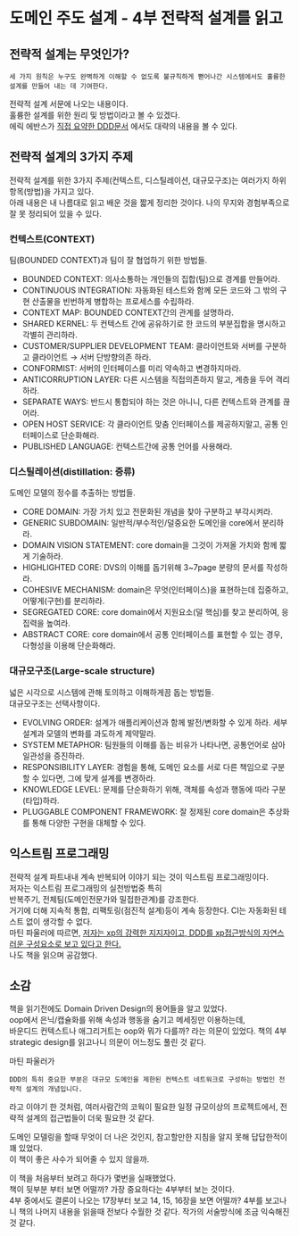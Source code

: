 # 도메인 주도 설계 - 4부 전략적 설계를 읽고
## 전략적 설계는 무엇인가?
```
세 가지 원칙은 누구도 완벽하게 이해할 수 없도록 불규칙하게 뻗어나간 시스템에서도 훌륭한 설계를 만들어 내는 데 기여한다.
```
전략적 설계 서문에 나오는 내용이다.  
훌륭한 설계를 위한 원리 및 방법이라고 볼 수 있겠다.  
에릭 에반스가 [직접 요약한 DDD문서](https://domainlanguage.com/wp-content/uploads/2016/05/DDD_Reference_2015-03.pdf) 에서도 대략의 내용을 볼 수 있다.

## 전략적 설계의 3가지 주제 
전략적 설계를 위한 3가지 주제(컨텍스트, 디스틸레이션, 대규모구조)는 여러가지 하위 항목(방법)을 가지고 있다.  
아래 내용은 내 나름대로 읽고 배운 것을 짧게 정리한 것이다. 나의 무지와 경험부족으로 잘 못 정리되어 있을 수 있다.

### 컨텍스트(CONTEXT)
팀(BOUNDED CONTEXT)과 팀이 잘 협업하기 위한 방법들.
* BOUNDED CONTEXT: 의사소통하는 개인들의 집합(팀)으로 경계를 만들어라.
* CONTINUOUS INTEGRATION: 자동화된 테스트와 함께 모든 코드와 그 밖의 구현 산출물을 빈번하게 병합하는 프로세스를 수립하라.
* CONTEXT MAP: BOUNDED CONTEXT간의 관계를 설명하라.
* SHARED KERNEL: 두 컨텍스트 간에 공유하기로 한 코드의 부분집합을 명시하고 각별히 관리하라.  
* CUSTOMER/SUPPLIER DEVELOPMENT TEAM: 클라이언트와 서버를 구분하고 클라이언트 → 서버 단방향의존 하라.  
* CONFORMIST: 서버의 인터페이스를 미리 약속하고 변경하지마라.  
* ANTICORRUPTION LAYER: 다른 시스템을 직접의존하지 말고, 계층을 두어 격리하라.  
* SEPARATE WAYS: 반드시 통합되야 하는 것은 아니니, 다른 컨텍스트와 관계를 끊어라.  
* OPEN HOST SERVICE: 각 클라이언트 맞춤 인터페이스를 제공하지말고, 공통 인터페이스로 단순화해라.  
* PUBLISHED LANGUAGE: 컨텍스트간에 공통 언어를 사용해라.  

### 디스틸레이션(distillation: 증류)
도메인 모델의 정수를 추출하는 방법들.
* CORE DOMAIN: 가장 가치 있고 전문화된 개념을 찾아 구분하고 부각시켜라.  
* GENERIC SUBDOMAIN: 일반적/부수적인/덜중요한 도메인을 core에서 분리하라.  
* DOMAIN VISION STATEMENT: core domain을 그것이 가져올 가치와 함께 짧게 기술하라.  
* HIGHLIGHTED CORE: DVS의 이해를 돕기위해 3~7page 분량의 문서를 작성하라.  
* COHESIVE MECHANISM: domain은 무엇(인터페이스)을 표현하는데 집중하고, 어떻게(구현)를 분리하라.  
* SEGREGATED CORE: core domain에서 지원요소(덜 핵심)를 찾고 분리하여, 응집력을 높여라.  
* ABSTRACT CORE: core domain에서 공통 인터페이스를 표현할 수 있는 경우, 다형성을 이용해 단순화해라.  

### 대규모구조(Large-scale structure)
넓은 시각으로 시스템에 관해 토의하고 이해하게끔 돕는 방법들.  
대규모구조는 선택사항이다.
* EVOLVING ORDER: 설계가 애플리케이션과 함께 발전/변화할 수 있게 하라. 세부설계과 모델의 변화를 과도하게 제약말라.  
* SYSTEM METAPHOR: 팀원들의 이해를 돕는 비유가 나타나면, 공통언어로 삼아 일관성을 증진하라.  
* RESPONSIBILITY LAYER: 경험을 통해, 도메인 요소를 서로 다른 책임으로 구분할 수 있다면, 그에 맞게 설계를 변경하라.  
* KNOWLEDGE LEVEL: 문제를 단순화하기 위해, 객체를 속성과 행동에 따라 구분(타입)하라.  
* PLUGGABLE COMPONENT FRAMEWORK: 잘 정제된 core domain은 추상화를 통해 다양한 구현을 대체할 수 있다.

## 익스트림 프로그래밍
전략적 설계 파트내내 계속 반복되어 이야기 되는 것이 익스트림 프로그래밍이다.  
저자는 익스트림 프로그래밍의 실천방법중 특히  
반복주기, 전체팀(도메인전문가와 밀접한관계)를 강조한다.  
거기에 더해 지속적 통합, 리팩토링(점진적 설계)등이 계속 등장한다. CI는 자동화된 테스트 없이 생각할 수 없다.  
마틴 파울러에 따르면, [저자는 xp의 강력한 지지자이고, DDD를 xp접근방식의 자연스러운 구성요소로 보고 있다고 한다.](https://martinfowler.com/bliki/DomainDrivenDesign.html)   
나도 책을 읽으며 공감했다.

## 소감
책을 읽기전에도 Domain Driven Design의 용어들을 알고 있었다.  
oop에서 은닉/캡슐화를 위해 속성과 행동을 숨기고 메세징만 이용하는데,  
바운디드 컨텍스트나 애그리거트는 oop와 뭐가 다를까? 라는 의문이 있었다.
책의 4부 strategic design를 읽고나니 의문이 어느정도 풀린 것 같다. 
  
마틴 파울러가
```
DDD의 특히 중요한 부분은 대규모 도메인을 제한된 컨텍스트 네트워크로 구성하는 방법인 전략적 설계의 개념입니다.
```
라고 이야기 한 것처럼, 여러사람간의 코웍이 필요한 일정 규모이상의 프로젝트에서, 전략적 설계의 접근법들이 더욱 필요한 것 같다.

도메인 모델링을 할때 무엇이 더 나은 것인지, 참고할만한 지침을 알지 못해 답답한적이 꽤 있었다.  
이 책이 좋은 사수가 되어줄 수 있지 않을까.
  
  
  
이 책을 처음부터 보려고 하다가 몇번을 실패했었다.  
책이 뒷부분 부터 보면 어떨까? 가장 중요하다는 4부부터 보는 것이다.  
4부 중에서도 결론이 나오는 17장부터 보고 14, 15, 16장을 보면 어떨까?
4부를 보고나니 책의 나머지 내용을 읽을때 전보다 수월한 것 같다. 작가의 서술방식에 조금 익숙해진 것 같다.